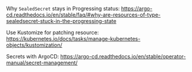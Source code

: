 Why `SealedSecret` stays in Progressing status:
https://argo-cd.readthedocs.io/en/stable/faq/#why-are-resources-of-type-sealedsecret-stuck-in-the-progressing-state

Use Kustomize for patching resource:
https://kubernetes.io/docs/tasks/manage-kubernetes-objects/kustomization/

Secrets with ArgoCD:
https://argo-cd.readthedocs.io/en/stable/operator-manual/secret-management/
